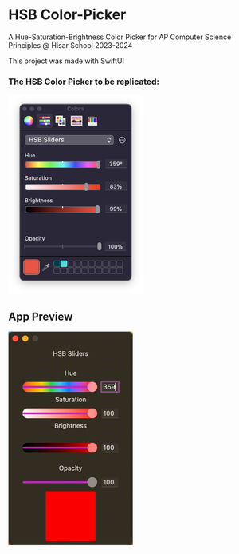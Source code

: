 # HSB Color-Picker
A Hue-Saturation-Brightness Color Picker for AP Computer Science Principles @ Hisar School 2023-2024


This project was made with SwiftUI

### The HSB Color Picker to be replicated:
<img src="https://github.com/BerkGozek/Color-Picker/blob/1c16f624a6e103ffe371942a98932a6b61c35a25/ScreenShots/Insp.png" width = "270" height = "399" />

## App Preview


<img src="https://github.com/BerkGozek/Color-Picker/blob/f679367800d76feadfd611961f829d751ca28133/ScreenShots/ColPick_Anim.gif" width = "250" height = "428" />

